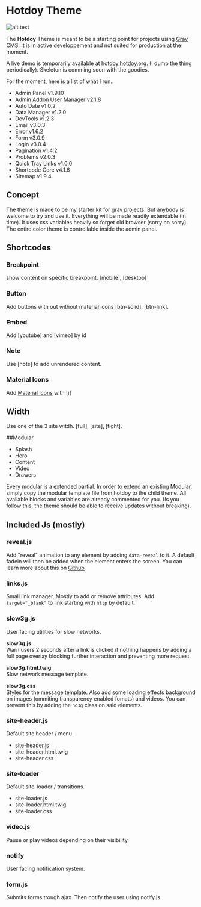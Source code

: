 # Hotdoy Theme

![alt text](https://raw.githubusercontent.com/hotdoy/grav-theme-hotdoy/master/screenshot.jpg)

The **Hotdoy** Theme is meant to be a starting point for projects using [Grav CMS](http://github.com/getgrav/grav).
It is in active developpement and not suited for production at the moment.

A live demo is temporarily available at [hotdoy.hotdoy.org](https://hotdoy.hotdoy.org). (I dump the thing periodically).
Skeleton is comming soon with the goodies.

For the moment, here is a list of what I run..
* Admin Panel  v1.9.10
* Admin Addon User Manager v2.1.8
* Auto Date  v1.0.2
* Data Manager  v1.2.0
* DevTools  v1.2.3
* Email  v3.0.3
* Error  v1.6.2
* Form  v3.0.9
* Login  v3.0.4
* Pagination  v1.4.2
* Problems  v2.0.3
* Quick Tray Links  v1.0.0
* Shortcode Core  v4.1.6
* Sitemap  v1.9.4

## Concept
The theme is made to be my starter kit for grav projects. But anybody is welcome to try and use it.
Everything will be made readily extendable (in time). It uses css variables heavily so forget old browser (sorry no sorry).
The entire color theme is controllable inside the admin panel.

## Shortcodes

### Breakpoint
show content on specific breakpoint.
[mobile], [desktop]

### Button
Add buttons with out without material icons
[btn-solid], [btn-link].

### Embed
Add [youtube] and [vimeo] by id

### Note
Use [note] to add unrendered content.

### Material Icons
Add [Material Icons](https://material.io/resources/icons/) with [i]

## Width
Use one of the 3 site witdh. [full], [site], [tight].

##Modular
* Splash
* Hero
* Content
* Video
* Drawers

Every modular is a extended partial. In order to extend an existing Modular, simply copy the modular template file from hotdoy to the child theme. 
All available blocks and variables are already commented for you.
(Is you follow this, the theme should be able to receive updates without breaking).

## Included Js (mostly)

### reveal.js
Add "reveal" animation to any element by adding ```data-reveal``` to it.
A default fadein will then be added when the element enters the screen.
You can learn more about this on [Github](https://github.com/hotdoy/reveal.js/blob/master/README.md) 

### links.js
Small link manager. Mostly to add or remove attributes.
Add ```target="_blank"``` to link starting with ```http``` by default.

### slow3g.js
User facing utilities for slow networks.

**slow3g.js**  
Warn users 2 seconds after a link is clicked if nothing happens by adding a full page overlay blocking further interaction and preventing more request.

**slow3g.html.twig**  
Slow network message template.

**slow3g.css**  
Styles for the message template. Also add some loading effects background on images (ommiting transparency enabled fomats) and videos. You can prevent this by adding the ```no3g``` class on said elements.

### site-header.js
Default site header / menu.
* site-header.js
* site-header.html.twig
* site-header.css

### site-loader
Default site-loader / transitions.
* site-loader.js
* site-loader.html.twig
* site-loader.css

### video.js
Pause or play videos depending on their visibility.

### notify
User facing notification system.

### form.js
Submits forms trough ajax. Then notify the user using notify.js
